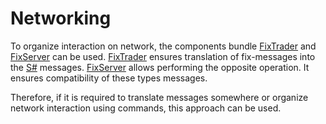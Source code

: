# Networking

To organize interaction on network, the components bundle [FixTrader](Fix.md) and [FixServer](FixServer.md) can be used. [FixTrader](Fix.md) ensures translation of fix\-messages into the [S\#](StockSharpAbout.md) messages. [FixServer](FixServer.md) allows performing the opposite operation. It ensures compatibility of these types messages. 

Therefore, if it is required to translate messages somewhere or organize network interaction using commands, this approach can be used.
